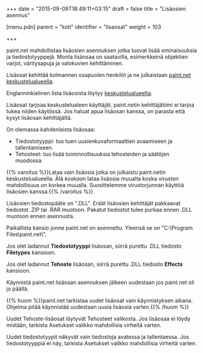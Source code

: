 +++
date = "2015-09-09T18:49:11+03:15"
draft = false
title = "Lisäosien asennus"

[menu.pdn]
    parent = "koti"
    identifier = "lisaosat"
    weight = 103

+++

paint.net mahdollistaa lisäosien asennuksen jotka tuovat lisää ominaisuuksia ja tiedostotyyppejä. Monta lisäosaa on saatavilla, esimerkkeinä
objektien varjot, väritysapuja ja valokuvien kehittäminen.

Lisäosat kehittää kolmannen osapuolen henkilöt ja ne julkaistaan [paint.net keskustelualueella](https://forums.getpaint.net/index.php?/forum/7-plugins-publishing-only/).

Englanninkielinen lista lisäosista löytyy [keskustelualueelta](https://forums.getpaint.net/forum/37-plugin-index/).

Lisäosat tarjoaa keskustelualeen käyttäjät. paint.netin kehittäjätiimi ei tarjoa tukea niiden käytössä. Jos haluat apua lisäosan kanssa, on
parasta että kysyt lisäosan kehittäjältä.

On olemassa kahdenlaista lisäosaa:

* Tiedostotyyppi: tuo tuen uusienkuvaformaattien avaamiseen ja tallentamiseen.
* Tehosteet: tuo lisää toiminnollisuuksia tehosteiden ja säätöjen muodossa.

{{% varoitus %}}Lataa vain lisäosia jotka on julkaistu paint.netin keskustelualueella. Älä *koskaan* lataa lisäosia muualta koska virusten mahdollisuus on korkea muualla. Suosittelemme virustorjunnan käyttöä lisäosien kanssa.{{% /varoitus %}}

Lisäosien tiedostopääte on ".DLL". Eräät lisäosien kehittäjät pakkaavat tiedostot .ZIP tai .RAR muotoon. Pakatut tiedostot tulee purkaa ennen
.DLL muotoon ennen asennusta.

Paikallista kansio jonne paint.net on asennettu. Yleensä se on "C:\\Program Files\\paint.net\\".

Jos olet ladannut **Tiedostotyyppi** lisäosan, siirrä purettu .DLL tiedosto **Filetypes** kansioon.

Jos olet ladannut **Tehoste** lisäosan, siirrä purettu .DLL tiedosto **Effects** kansioon.

Käynnistä paint.net lisäosan asennuksen jälkeen uudestaan jos paint.net oli jo päällä.

{{% huom %}}paint.net tarkistaa uudet lisäosat vain käynnistyksen aikana. Ohjelma pitää käynnistää uudestaan uusia lisäosia varten.{{% /huom %}}

Uudet Tehoste-lisäosat löytyvät Tehosteet valikosta. Jos lisäosaa ei löydy mistään, tarkista Asetukset valikko mahdollisia virheitä varten.

Uudet tiedostotyypit näkyvät vain tiedostoja avatessa ja tallentaessa. Jos tiedostotyyppiä ei näy, tarkista Asetukset valikko mahdollisia virheitä varten.
